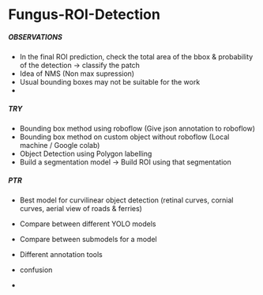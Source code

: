 # Fungus-ROI-Detection

##### OBSERVATIONS #####

- In the final ROI prediction, check the total area of the bbox & probability of the detection -> classify the patch
- Idea of NMS (Non max supression)
- Usual bounding boxes may not be suitable for the work
-



##### TRY #####

- Bounding box method using roboflow (Give json annotation to roboflow)
- Bounding box method on custom object without roboflow (Local machine / Google colab)
- Object Detection using Polygon labelling
- Build a segmentation model -> Build ROI using that segmentation



##### PTR #####

- Best model for curvilinear object detection (retinal curves, cornial curves, aerial view of roads & ferries)
- Compare between different YOLO models
- Compare between submodels for a model 
- Different annotation tools

- confusion
- 
